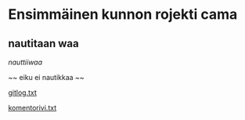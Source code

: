 # Ensimmäinen kunnon rojekti cama

## nautitaan waa

*nauttiiwaa*

~~ eiku ei nautikkaa ~~

[gitlog.txt](https://github.com/JuusoSaavalainen/ot-harjoitusty-/blob/main/laskarit/laskarit/gitlog.txt)

[komentorivi.txt](https://github.com/JuusoSaavalainen/ot-harjoitusty-/blob/main/laskarit/laskarit/komentorivi.txt)
